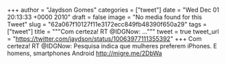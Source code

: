 
+++
author = "Jaydson Gomes"
categories = ["tweet"]
date = "Wed Dec 01 20:13:33 +0000 2010"
draft = false
image = "No media found for this Tweet"
slug = "62a067f10127f11e3172ecc849fb48390f650a29"
tags = ["tweet"]
title = """Com certeza! RT @IDGNow: ..."""
tweet = true
tweet_url = "https://twitter.com/jaydson/status/10063977111355392"
+++
Com certeza! RT @IDGNow: Pesquisa indica que mulheres preferem iPhones. E homens, smartphones Android http://migre.me/2DbWa
